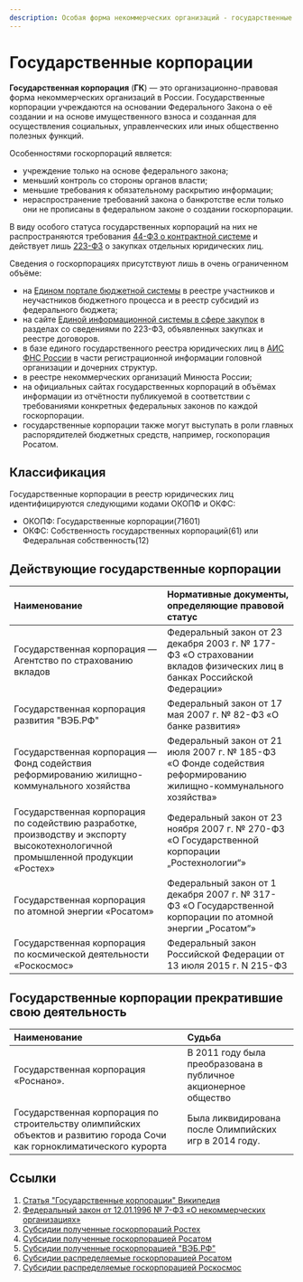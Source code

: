 ```yaml
---
description: Особая форма некоммерческих организаций - государственные корпорации
---
```


# Государственные корпорации

**Государственная корпорация** \(**ГК**\) — это организационно-правовая форма некоммерческих организаций в России. Государственные корпорации учреждаются на основании Федерального Закона о её создании и на основе имущественного взноса и созданная для осуществления социальных, управленческих или иных общественно полезных функций.

Особенностями госкорпораций является:

* учреждение только на основе федерального закона;
* меньший контроль со стороны органов власти;
* меньшие требования к обязательному раскрытию информации;
* нераспространение требований закона о банкротстве если только они не прописаны в федеральном законе о создании госкорпорации.

В виду особого статуса государственных корпораций на них не распространяются требования [44-ФЗ о контрактной системе](../howto/howtostart/44fz.md) и действует лишь [223-ФЗ](../howto/howtostart/223fz.md) о закупках отдельных юридических лиц.

Сведения о госкорпорациях присутствуют лишь в очень ограниченном объёме:

* на [Едином портале бюджетной системы](../gis/public/epbs.md) в реестре участников и неучастников бюджетного процесса и в реестр субсидий из федерального бюджета;
* на сайте [Единой информационной системы в сфере закупок](../gis/public/eis.md) в разделах со сведениями по 223-ФЗ, объявленных закупках и реестре договоров.
* в базе единого государственного реестра юридических лиц в [АИС ФНС России](../gis/public/aisfns.md) в части регистрационной информации головной организации и дочерних структур.
* в реестре некоммерческих организаций Минюста России;
* на официальных сайтах государственных корпораций в объёмах информации из отчётности публикуемой в соответствии с требованиями конкретных федеральных законов по каждой госкорпорации.
* государственные корпорации также могут выступать в роли главных распорядителей бюджетных средств, например, госкопорация Росатом.

## Классификация

Государственные корпорации в реестр юридических лиц идентифицируются следующими кодами ОКОПФ и ОКФС:

* ОКОПФ: Государственные корпорации\(71601\) 
* ОКФС: Собственность государственных корпораций\(61\) или  Федеральная собственность\(12\)

## Действующие государственные корпорации

| Наименование | Нормативные документы, определяющие правовой статус |
| :--- | :--- |
| Государственная корпорация — Агентство по страхованию вкладов | Федеральный закон от 23 декабря 2003 г. № 177-ФЗ «О страховании вкладов физических лиц в банках Российской Федерации» |
| Государственная корпорация развития "ВЭБ.РФ" | Федеральный закон от 17 мая 2007 г. № 82-ФЗ «О банке развития» |
| Государственная корпорация — Фонд содействия реформированию жилищно-коммунального хозяйства | Федеральный закон от 21 июля 2007 г. № 185-ФЗ «О Фонде содействия реформированию жилищно-коммунального хозяйства» |
|  Государственная корпорация по содействию разработке, производству и экспорту высокотехнологичной промышленной продукции «Ростех» | Федеральный закон от 23 ноября 2007 г. № 270-ФЗ «О Государственной корпорации „Ростехнологии“» |
|  Государственная корпорация по атомной энергии «Росатом» | Федеральный закон от 1 декабря 2007 г. № 317-ФЗ «О Государственной корпорации по атомной энергии „Росатом“» |
|  Государственная корпорация по космической деятельности «Роскосмос» | Федеральный закон Российской Федерации от 13 июля 2015 г. N 215-ФЗ |

## Государственные корпорации прекратившие свою деятельность

| Наименование | Судьба |
| :--- | :--- |
| Государственная корпорация «Роснано». | В 2011 году была преобразована в публичное акционерное общество |
| Государственная корпорация по строительству олимпийских объектов и развитию города Сочи как горноклиматического курорта | Была ликвидирована после Олимпийских игр в 2014 году. |

## Ссылки

1. [Статья "Государственные корпорации" Википедия](https://ru.wikipedia.org/wiki/%D0%93%D0%BE%D1%81%D1%83%D0%B4%D0%B0%D1%80%D1%81%D1%82%D0%B2%D0%B5%D0%BD%D0%BD%D0%B0%D1%8F_%D0%BA%D0%BE%D1%80%D0%BF%D0%BE%D1%80%D0%B0%D1%86%D0%B8%D1%8F_%28%D1%84%D0%BE%D1%80%D0%BC%D0%B0_%D0%BD%D0%B5%D0%BA%D0%BE%D0%BC%D0%BC%D0%B5%D1%80%D1%87%D0%B5%D1%81%D0%BA%D0%B8%D1%85_%D0%BE%D1%80%D0%B3%D0%B0%D0%BD%D0%B8%D0%B7%D0%B0%D1%86%D0%B8%D0%B9_%D0%B2_%D0%A0%D0%BE%D1%81%D1%81%D0%B8%D0%B8%29)
2. [Федеральный закон от 12.01.1996 № 7-ФЗ «О некоммерческих организациях»](http://www.consultant.ru/document/cons_doc_LAW_8824/)
3. [Субсидии полученные госкорпораций Ростех](https://sub.clearspending.ru/receiver/001%D0%AD5094/)
4. [Субсидии полученные госкорпорацией Росатом](https://sub.clearspending.ru/receiver/00100725/)
5. [Субсидии полученные госкорпорацией "ВЭБ.РФ"](https://sub.clearspending.ru/receiver/001%D0%AD2285/)
6. [Субсидии распределяемые госкорпорацией Росатом](https://sub.clearspending.ru/grbs/00100730/)
7. [Субсидии распределяемые госкорпорацией Роскосмос](https://sub.clearspending.ru/grbs/00100730/)



